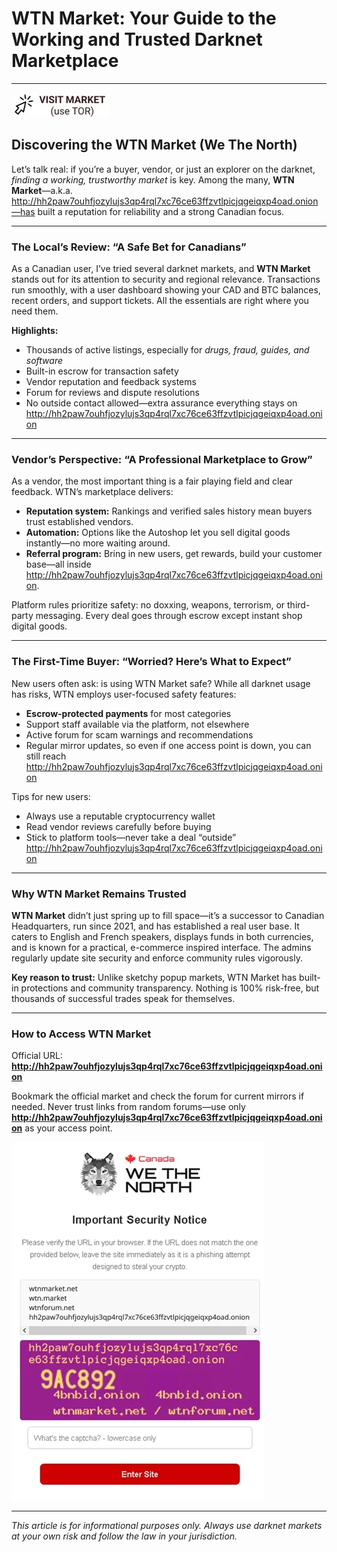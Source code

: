 # WTN Market: Your Guide to the Working and Trusted Darknet Marketplace

---


[![img](/scr/fresh.webp)](http://hh2paw7ouhfjozylujs3qp4rql7xc76ce63ffzvtlpicjqgeiqxp4oad.onion)


## Discovering the WTN Market (We The North)

Let’s talk real: if you’re a buyer, vendor, or just an explorer on the darknet, *finding a working, trustworthy market* is key. Among the many, **WTN Market**—a.k.a. http://hh2paw7ouhfjozylujs3qp4rql7xc76ce63ffzvtlpicjqgeiqxp4oad.onion—has built a reputation for reliability and a strong Canadian focus.

---

### The Local’s Review: “A Safe Bet for Canadians”

As a Canadian user, I’ve tried several darknet markets, and **WTN Market** stands out for its attention to security and regional relevance. Transactions run smoothly, with a user dashboard showing your CAD and BTC balances, recent orders, and support tickets. All the essentials are right where you need them.

**Highlights:**
- Thousands of active listings, especially for *drugs, fraud, guides, and software*
- Built-in escrow for transaction safety
- Vendor reputation and feedback systems
- Forum for reviews and dispute resolutions
- No outside contact allowed—extra assurance everything stays on http://hh2paw7ouhfjozylujs3qp4rql7xc76ce63ffzvtlpicjqgeiqxp4oad.onion

---

### Vendor’s Perspective: “A Professional Marketplace to Grow”

As a vendor, the most important thing is a fair playing field and clear feedback. WTN’s marketplace delivers:
- **Reputation system:** Rankings and verified sales history mean buyers trust established vendors.
- **Automation:** Options like the Autoshop let you sell digital goods instantly—no more waiting around.
- **Referral program:** Bring in new users, get rewards, build your customer base—all inside http://hh2paw7ouhfjozylujs3qp4rql7xc76ce63ffzvtlpicjqgeiqxp4oad.onion.

Platform rules prioritize safety: no doxxing, weapons, terrorism, or third-party messaging. Every deal goes through escrow except instant shop digital goods.

---

### The First-Time Buyer: “Worried? Here’s What to Expect”

New users often ask: is using WTN Market safe? While all darknet usage has risks, WTN employs user-focused safety features:
- **Escrow-protected payments** for most categories
- Support staff available via the platform, not elsewhere
- Active forum for scam warnings and recommendations
- Regular mirror updates, so even if one access point is down, you can still reach http://hh2paw7ouhfjozylujs3qp4rql7xc76ce63ffzvtlpicjqgeiqxp4oad.onion

Tips for new users:
- Always use a reputable cryptocurrency wallet
- Read vendor reviews carefully before buying
- Stick to platform tools—never take a deal “outside” http://hh2paw7ouhfjozylujs3qp4rql7xc76ce63ffzvtlpicjqgeiqxp4oad.onion

---

### Why WTN Market Remains Trusted

**WTN Market** didn’t just spring up to fill space—it’s a successor to Canadian Headquarters, run since 2021, and has established a real user base. It caters to English and French speakers, displays funds in both currencies, and is known for a practical, e-commerce inspired interface. The admins regularly update site security and enforce community rules vigorously.

**Key reason to trust:** Unlike sketchy popup markets, WTN Market has built-in protections and community transparency. Nothing is 100% risk-free, but thousands of successful trades speak for themselves.

---

### How to Access WTN Market

Official URL: **http://hh2paw7ouhfjozylujs3qp4rql7xc76ce63ffzvtlpicjqgeiqxp4oad.onion**

Bookmark the official market and check the forum for current mirrors if needed. Never trust links from random forums—use only **http://hh2paw7ouhfjozylujs3qp4rql7xc76ce63ffzvtlpicjqgeiqxp4oad.onion** as your access point.

[![img](/scr/scroll.webp)](http://hh2paw7ouhfjozylujs3qp4rql7xc76ce63ffzvtlpicjqgeiqxp4oad.onion)


---

_This article is for informational purposes only. Always use darknet markets at your own risk and follow the law in your jurisdiction._